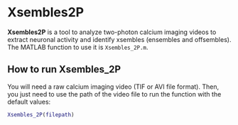 # Xsembles2P
**Xsembles2P** is a tool to analyze two-photon calcium imaging videos to extract neuronal activity and identify xsembles (ensembles and offsembles). The MATLAB function to use it is `Xsembles_2P.m`.

## How to run Xsembles_2P
You will need a raw calcium imaging video (TIF or AVI file format). Then, you just need to use the path of the video file to run the function with the default values:
```matlab
Xsembles_2P(filepath)
```
